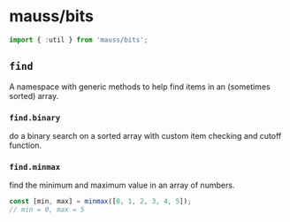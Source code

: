 # mauss/bits

```js
import { :util } from 'mauss/bits';
```

## `find`

A namespace with generic methods to help find items in an (sometimes sorted) array.

### `find.binary`

do a binary search on a sorted array with custom item checking and cutoff function.

### `find.minmax`

find the minimum and maximum value in an array of numbers.

```js
const [min, max] = minmax([0, 1, 2, 3, 4, 5]);
// min = 0, max = 5
```
